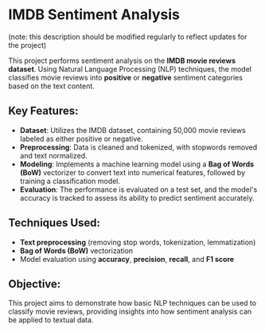 # IMDB Sentiment Analysis

(note: this description should be modified regularly to reflect updates for the project)

This project performs sentiment analysis on the **IMDB movie reviews dataset**. Using Natural Language Processing (NLP) techniques, the model classifies movie reviews into **positive** or **negative** sentiment categories based on the text content.

## Key Features:
- **Dataset**: Utilizes the IMDB dataset, containing 50,000 movie reviews labeled as either positive or negative.
- **Preprocessing**: Data is cleaned and tokenized, with stopwords removed and text normalized.
- **Modeling**: Implements a machine learning model using a **Bag of Words (BoW)** vectorizer to convert text into numerical features, followed by training a classification model.
- **Evaluation**: The performance is evaluated on a test set, and the model's accuracy is tracked to assess its ability to predict sentiment accurately.

## Techniques Used:
- **Text preprocessing** (removing stop words, tokenization, lemmatization)
- **Bag of Words (BoW)** vectorization
- Model evaluation using **accuracy**, **precision**, **recall**, and **F1 score**

## Objective:
This project aims to demonstrate how basic NLP techniques can be used to classify movie reviews, providing insights into how sentiment analysis can be applied to textual data.
